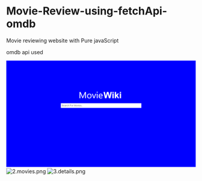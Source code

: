 # Movie-Review-using-fetchApi-omdb
Movie reviewing website with Pure javaScript


omdb api used

<img src="https://github.com//Naveenking006/Movie-Review-using-fetchApi-omdb/blob/master/MovieReview/1.search.png?raw=true" alt="1.search.png" >

<img src="/Naveenking006/Movie-Review-using-fetchApi-omdb/blob/master/MovieReview/2.movies.png?raw=true" alt="2.movies.png">


<img src="/Naveenking006/Movie-Review-using-fetchApi-omdb/blob/master/MovieReview/3.details.png?raw=true" alt="3.details.png">
